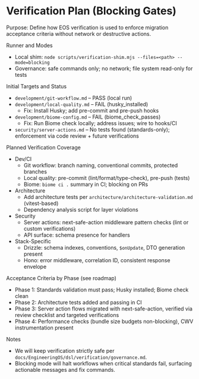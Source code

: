 # Verification Plan (Blocking Gates)

Purpose: Define how EOS verification is used to enforce migration acceptance criteria without network or destructive actions.

Runner and Modes
- Local shim: `node scripts/verification-shim.mjs --files=<path> --mode=blocking`
- Governance: safe commands only; no network; file system read-only for tests

Initial Targets and Status
- `development/git-workflow.md` – PASS (local run)
- `development/local-quality.md` – FAIL (husky_installed)
  - Fix: Install Husky; add pre-commit and pre-push hooks
- `development/biome-config.md` – FAIL (biome_check_passes)
  - Fix: Run Biome check locally; address issues; wire to hooks/CI
- `security/server-actions.md` – No tests found (standards-only); enforcement via code review + future verifications

Planned Verification Coverage
- Dev/CI
  - Git workflow: branch naming, conventional commits, protected branches
  - Local quality: pre-commit (lint/format/type-check), pre-push (tests)
  - Biome: `biome ci .` summary in CI; blocking on PRs
- Architecture
  - Add architecture tests per `architecture/architecture-validation.md` (vitest-based)
  - Dependency analysis script for layer violations
- Security
  - Server actions: next-safe-action middleware pattern checks (lint or custom verifications)
  - API surface: schema presence for handlers
- Stack-Specific
  - Drizzle: schema indexes, conventions, `$onUpdate`, DTO generation present
  - Hono: error middleware, correlation ID, consistent response envelope

Acceptance Criteria by Phase (see roadmap)
- Phase 1: Standards validation must pass; Husky installed; Biome check clean
- Phase 2: Architecture tests added and passing in CI
- Phase 3: Server action flows migrated with next-safe-action, verified via review checklist and targeted verifications
- Phase 4: Performance checks (bundle size budgets non-blocking), CWV instrumentation present

Notes
- We will keep verification strictly safe per `docs/EngineeringOS/dsl/verification/governance.md`.
- Blocking mode will halt workflows when critical standards fail, surfacing actionable messages and fix commands.

